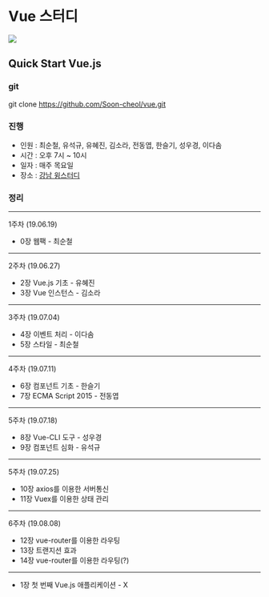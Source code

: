 # Vue 스터디

<img src="http://lasertank3.cafe24.com/vuevue.png">

## Quick Start Vue.js

### git
git clone https://github.com/Soon-cheol/vue.git

### 진행
- 인원 : 최순철, 유석규, 유혜진, 김소라, 전동엽, 한슬기, 성우경, 이다솜
- 시간 : 오후 7시 ~ 10시
- 일자 : 매주 목요일
- 장소 : <a href="https://spacecloud.kr/space/3476" target="_blank">강남 윙스터디</a>

### 정리
--------------------------------------
1주차 (19.06.19)
- 0장 웹팩 - 최순철
--------------------------------------
2주차 (19.06.27)
- 2장 Vue.js 기초 - 유혜진
- 3장 Vue 인스턴스 - 김소라
--------------------------------------
3주차 (19.07.04)
- 4장 이벤트 처리 - 이다솜
- 5장 스타일 - 최순철
--------------------------------------
4주차 (19.07.11)
- 6장 컴포넌트 기초 - 한슬기
- 7장 ECMA Script 2015 - 전동엽
--------------------------------------
5주차 (19.07.18)
- 8장 Vue-CLI 도구 - 성우경
- 9장 컴포넌트 심화 - 유석규
--------------------------------------
5주차 (19.07.25)
- 10장 axios를 이용한 서버통신
- 11장 Vuex를 이용한 상태 관리
--------------------------------------
6주차 (19.08.08)
- 12장 vue-router를 이용한 라우팅
- 13장 트랜지션 효과
- 14장 vue-router를 이용한 라우팅(?)
--------------------------------------
- 1장 첫 번째 Vue.js 애플리케이션 - X
